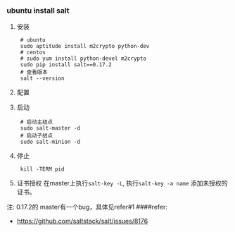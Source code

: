 ### ubuntu install salt

1. 安装
        
        # ubuntu
        sudo aptitude install m2crypto python-dev 
        # centos 
        # sudo yum install python-devel m2crypto
        sudo pip install salt==0.17.2
        # 查看版本
        salt --version
2. 配置

3. 启动
        
        # 启动主结点
        sudo salt-master -d
        # 启动子结点
        sudo salt-minion -d

4. 停止

        kill -TERM pid

4. 证书授权
在master上执行`salt-key -L`, 执行`salt-key -a name` 添加未授权的证书。

注: 0.17.2的 master有一个bug，具体见refer#1
####refer:
 - https://github.com/saltstack/salt/issues/8176
